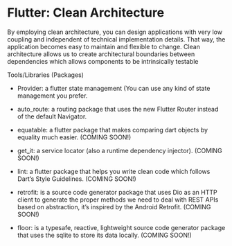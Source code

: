 # Flutter: Clean Architecture

By employing clean architecture, you can design applications with very low coupling and independent of technical implementation details. That way, the application becomes easy to maintain and flexible to change. Clean architecture allows us to create architectural boundaries between dependencies which allows components to be intrinsically testable

Tools/Libraries (Packages)

- Provider: a flutter state management (You can use any kind of state management you prefer.

- auto_route: a routing package that uses the new Flutter Router instead of the default Navigator.

- equatable: a flutter package that makes comparing dart objects by equality much easier. (COMING SOON!)

- get_it: a service locator (also a runtime dependency injector). (COMING SOON!)

- lint: a flutter package that helps you write clean code which follows Dart’s Style Guidelines. (COMING SOON!)

- retrofit: is a source code generator package that uses Dio as an HTTP client to generate the proper methods we need to deal with REST APIs based on abstraction, it’s inspired by the Android Retrofit. (COMING SOON!)

- floor: is a typesafe, reactive, lightweight source code generator package that uses the sqlite to store its data locally. (COMING SOON!)
